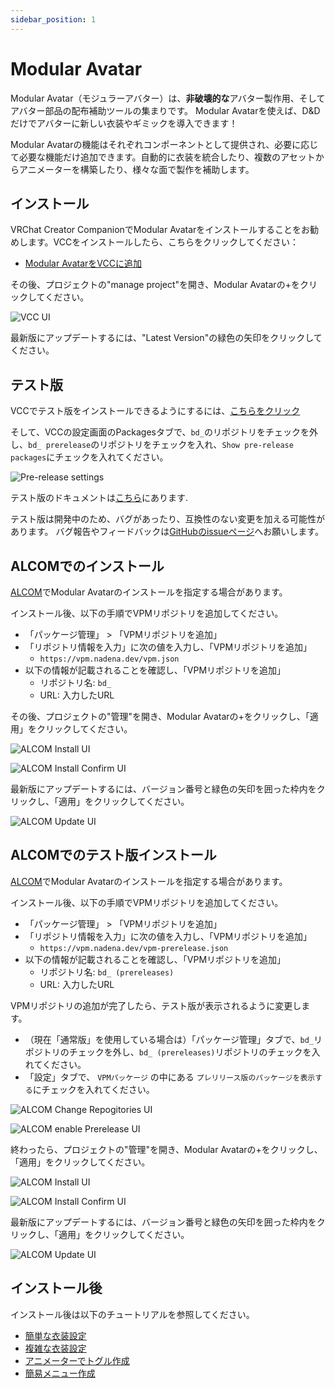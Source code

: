 ```yaml
---
sidebar_position: 1
---
```


# Modular Avatar

Modular Avatar（モジュラーアバター）は、**非破壊的な**アバター製作用、そしてアバター部品の配布補助ツールの集まりです。
Modular Avatarを使えば、D&Dだけでアバターに新しい衣装やギミックを導入できます！

Modular Avatarの機能はそれぞれコンポーネントとして提供され、必要に応じて必要な機能だけ追加できます。自動的に衣装を統合したり、複数のアセットからアニメーターを構築したり、様々な面で製作を補助します。

## インストール

VRChat Creator CompanionでModular Avatarをインストールすることをお勧めします。VCCをインストールしたら、こちらをクリックしてください：
* [Modular AvatarをVCCに追加](vcc://vpm/addRepo?url=https://vpm.nadena.dev/vpm.json)

その後、プロジェクトの"manage project"を開き、Modular Avatarの+をクリックしてください。

![VCC UI](vcc-install.png)

最新版にアップデートするには、"Latest Version"の緑色の矢印をクリックしてください。

## テスト版

VCCでテスト版をインストールできるようにするには、[こちらをクリック](vcc://vpm/addRepo?url=https://vpm.nadena.dev/vpm-prerelease.json)

そして、VCCの設定画面のPackagesタブで、`bd_`のリポジトリをチェックを外し、`bd_ prerelease`のリポジトリをチェックを入れ、`Show pre-release packages`にチェックを入れてください。

![Pre-release settings](prerelease.png)

テスト版のドキュメントは[こちら](https://modular-avatar.nadena.dev/dev)にあります.

テスト版は開発中のため、バグがあったり、互換性のない変更を加える可能性があります。
バグ報告やフィードバックは[GitHubのissueページ](https://github.com/bdunderscore/modular-avatar/issues)へお願いします。

## ALCOMでのインストール

[ALCOM](https://vrc-get.anatawa12.com/ja/alcom/)でModular Avatarのインストールを指定する場合があります。

インストール後、以下の手順でVPMリポジトリを追加してください。
* 「パッケージ管理」 > 「VPMリポジトリを追加」
* 「リポジトリ情報を入力」に次の値を入力し、「VPMリポジトリを追加」
  * `https://vpm.nadena.dev/vpm.json`
* 以下の情報が記載されることを確認し、「VPMリポジトリを追加」
  * リポジトリ名: `bd_`
  * URL: 入力したURL

その後、プロジェクトの"管理"を開き、Modular Avatarの+をクリックし、「適用」をクリックしてください。

![ALCOM Install UI](alcom-install.png)

![ALCOM Install Confirm UI](alcom-install-confirm.png)

最新版にアップデートするには、バージョン番号と緑色の矢印を囲った枠内をクリックし、「適用」をクリックしてください。

![ALCOM Update UI](alcom-update.png)

## ALCOMでのテスト版インストール

[ALCOM](https://vrc-get.anatawa12.com/ja/alcom/)でModular Avatarのインストールを指定する場合があります。

インストール後、以下の手順でVPMリポジトリを追加してください。
* 「パッケージ管理」 > 「VPMリポジトリを追加」
* 「リポジトリ情報を入力」に次の値を入力し、「VPMリポジトリを追加」
  * `https://vpm.nadena.dev/vpm-prerelease.json`
* 以下の情報が記載されることを確認し、「VPMリポジトリを追加」
  * リポジトリ名: `bd_ (prereleases)`
  * URL: 入力したURL

VPMリポジトリの追加が完了したら、テスト版が表示されるように変更します。
* （現在「通常版」を使用している場合は）「パッケージ管理」タブで、`bd_`リポジトリのチェックを外し、`bd_ (prereleases)`リポジトリのチェックを入れてください。
* 「設定」タブで、 `VPMパッケージ` の中にある `プレリリース版のパッケージを表示する`にチェックを入れてください。

![ALCOM Change Repogitories UI](alcom-prerelease-repo.png)

![ALCOM enable Prerelease UI](alcom-prerelease-settings.png)

終わったら、プロジェクトの"管理"を開き、Modular Avatarの+をクリックし、「適用」をクリックしてください。

![ALCOM Install UI](alcom-install.png)

![ALCOM Install Confirm UI](alcom-install-confirm.png)

最新版にアップデートするには、バージョン番号と緑色の矢印を囲った枠内をクリックし、「適用」をクリックしてください。

![ALCOM Update UI](alcom-update.png)

## インストール後

インストール後は以下のチュートリアルを参照してください。

* [簡単な衣装設定](/docs/tutorials/clothing)
* [複雑な衣装設定](/docs/tutorials/adv_clothing)
* [アニメーターでトグル作成](/docs/tutorials/object_toggle/)
* [簡易メニュー作成](/docs/tutorials/menu/)